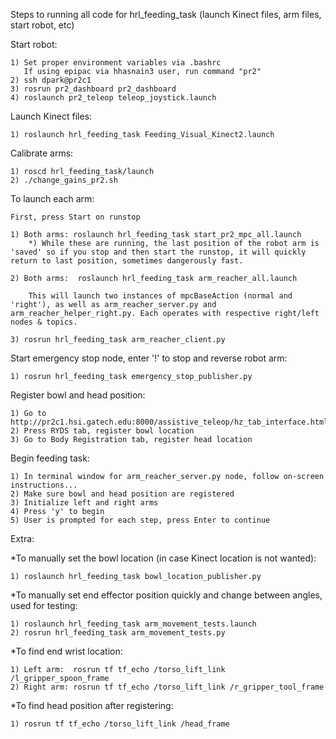 Steps to running all code for hrl_feeding_task (launch Kinect files, arm files, start robot, etc)

Start robot:

	1) Set proper environment variables via .bashrc
	   If using epipac via hhasnain3 user, run command "pr2"
	2) ssh dpark@pr2c1
	3) rosrun pr2_dashboard pr2_dashboard 
	4) roslaunch pr2_teleop teleop_joystick.launch

Launch Kinect files:

	1) roslaunch hrl_feeding_task Feeding_Visual_Kinect2.launch

Calibrate arms:

	1) roscd hrl_feeding_task/launch
	2) ./change_gains_pr2.sh

To launch each arm:

	First, press Start on runstop

	1) Both arms: roslaunch hrl_feeding_task start_pr2_mpc_all.launch
		*) While these are running, the last position of the robot arm is 'saved' so if you stop and then start the runstop, it will quickly return to last position, sometimes dangerously fast.
		
	2) Both arms:  roslaunch hrl_feeding_task arm_reacher_all.launch
		
		This will launch two instances of mpcBaseAction (normal and 'right'), as well as arm_reacher_server.py and arm_reacher_helper_right.py. Each operates with respective right/left nodes & topics. 
   	   
	3) rosrun hrl_feeding_task arm_reacher_client.py
	
Start emergency stop node, enter '!' to stop and reverse robot arm:

	1) rosrun hrl_feeding_task emergency_stop_publisher.py

Register bowl and head position:

	1) Go to http://pr2c1.hsi.gatech.edu:8000/assistive_teleop/hz_tab_interface.html
	2) Press RYDS tab, register bowl location
	3) Go to Body Registration tab, register head location
	
Begin feeding task:

	1) In terminal window for arm_reacher_server.py node, follow on-screen instructions...
	2) Make sure bowl and head position are registered
	3) Initialize left and right arms
	4) Press 'y' to begin
	5) User is prompted for each step, press Enter to continue
	
Extra:
	
*To manually set the bowl location (in case Kinect location is not wanted):

	1) roslaunch hrl_feeding_task bowl_location_publisher.py

*To manually set end effector position quickly and change between angles, used for testing:

	1) roslaunch hrl_feeding_task arm_movement_tests.launch
	2) rosrun hrl_feeding_task arm_movement_tests.py

*To find end wrist location:

	1) Left arm:  rosrun tf tf_echo /torso_lift_link /l_gripper_spoon_frame
	2) Right arm: rosrun tf tf_echo /torso_lift_link /r_gripper_tool_frame

*To find head position after registering:

	1) rosrun tf tf_echo /torso_lift_link /head_frame





